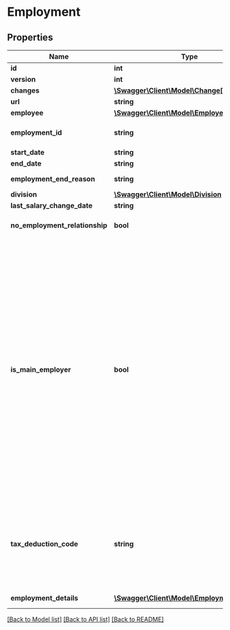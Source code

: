 # Employment

## Properties
Name | Type | Description | Notes
------------ | ------------- | ------------- | -------------
**id** | **int** |  | [optional] 
**version** | **int** |  | [optional] 
**changes** | [**\Swagger\Client\Model\Change[]**](Change.md) |  | [optional] 
**url** | **string** |  | [optional] 
**employee** | [**\Swagger\Client\Model\Employee**](Employee.md) |  | [optional] 
**employment_id** | **string** | Existing employment ID used by the current accounting system | [optional] 
**start_date** | **string** |  | 
**end_date** | **string** |  | [optional] 
**employment_end_reason** | **string** | Define the employment end reason. | [optional] 
**division** | [**\Swagger\Client\Model\Division**](Division.md) |  | [optional] 
**last_salary_change_date** | **string** |  | [optional] 
**no_employment_relationship** | **bool** | Activate pensions and other benefits with no employment relationship. | [optional] 
**is_main_employer** | **bool** | Determines if company is main employer for the employee. Default value is true.&lt;br /&gt;Some values will be default set if not sent upon creation of employment: &lt;br/&gt; If isMainEmployer is NOT sent and tax deduction code loennFraHovedarbeidsgiver is sent, isMainEmployer will be set to true. &lt;br /&gt; If isMainEmployer is NOT sent and tax deduction code loennFraBiarbeidsgiver is sent, isMainEmployer will be set to false. &lt;br /&gt; If true and deduction code is NOT sent, value of tax deduction code will be set to loennFraHovedarbeidsgiver. &lt;br /&gt; If false and deduction code is NOT sent, value of tax deduction code will be set to loennFraBiarbeidsgiver. &lt;br /&gt; For other types of Tax Deduction Codes, isMainEmployer does not influence anything. | [optional] 
**tax_deduction_code** | **string** | EMPTY - represents that a tax deduction code is not set on the employment. It is illegal to set the field to this value.  &lt;br /&gt; Default value of this field is loennFraHovedarbeidsgiver or loennFraBiarbeidsgiver depending on boolean isMainEmployer | [optional] 
**employment_details** | [**\Swagger\Client\Model\EmploymentDetails[]**](EmploymentDetails.md) | Employment types tied to the employment | [optional] 

[[Back to Model list]](../../README.md#documentation-for-models) [[Back to API list]](../../README.md#documentation-for-api-endpoints) [[Back to README]](../../README.md)

